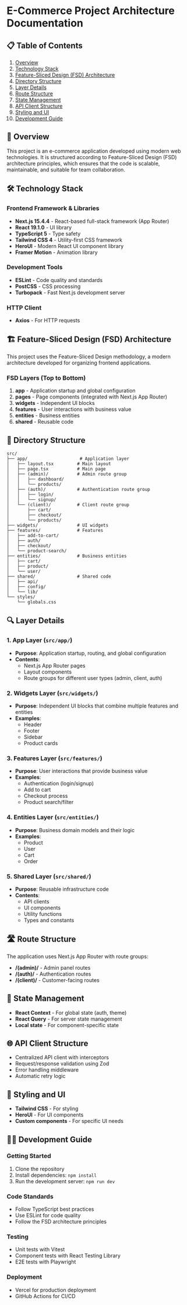 # E-Commerce Project Architecture Documentation

## 📋 Table of Contents

1. [Overview](#overview)
2. [Technology Stack](#technology-stack)
3. [Feature-Sliced Design (FSD) Architecture](#feature-sliced-design-fsd-architecture)
4. [Directory Structure](#directory-structure)
5. [Layer Details](#layer-details)
6. [Route Structure](#route-structure)
7. [State Management](#state-management)
8. [API Client Structure](#api-client-structure)
9. [Styling and UI](#styling-and-ui)
10. [Development Guide](#development-guide)

## 🎯 Overview

This project is an e-commerce application developed using modern web technologies. It is structured according to Feature-Sliced Design (FSD) architecture principles, which ensures that the code is scalable, maintainable, and suitable for team collaboration.

## 🛠 Technology Stack

### Frontend Framework & Libraries

- **Next.js 15.4.4** - React-based full-stack framework (App Router)
- **React 19.1.0** - UI library
- **TypeScript 5** - Type safety
- **Tailwind CSS 4** - Utility-first CSS framework
- **HeroUI** - Modern React UI component library
- **Framer Motion** - Animation library

### Development Tools

- **ESLint** - Code quality and standards
- **PostCSS** - CSS processing
- **Turbopack** - Fast Next.js development server

### HTTP Client

- **Axios** - For HTTP requests

## 🏗 Feature-Sliced Design (FSD) Architecture

This project uses the Feature-Sliced Design methodology, a modern architecture developed for organizing frontend applications.

### FSD Layers (Top to Bottom)

1. **app** - Application startup and global configuration
2. **pages** - Page components (integrated with Next.js App Router)
3. **widgets** - Independent UI blocks
4. **features** - User interactions with business value
5. **entities** - Business entities
6. **shared** - Reusable code

## 📁 Directory Structure

```
src/
├── app/                    # Application layer
│   ├── layout.tsx         # Main layout
│   ├── page.tsx           # Main page
│   ├── (admin)/           # Admin route group
│   │   ├── dashboard/
│   │   └── products/
│   ├── (auth)/            # Authentication route group
│   │   ├── login/
│   │   └── signup/
│   └── (client)/          # Client route group
│       ├── cart/
│       ├── checkout/
│       └── products/
├── widgets/               # UI widgets
├── features/              # Features
│   ├── add-to-cart/
│   ├── auth/
│   ├── checkout/
│   └── product-search/
├── entities/              # Business entities
│   ├── cart/
│   ├── product/
│   └── user/
├── shared/                # Shared code
│   ├── api/
│   ├── config/
│   └── lib/
└── styles/
    └── globals.css
```

## 🔍 Layer Details

### 1. App Layer (`src/app/`)

- **Purpose**: Application startup, routing, and global configuration
- **Contents**:
    - Next.js App Router pages
    - Layout components
    - Route groups for different user types (admin, client, auth)

### 2. Widgets Layer (`src/widgets/`)

- **Purpose**: Independent UI blocks that combine multiple features and entities
- **Examples**:
    - Header
    - Footer
    - Sidebar
    - Product cards

### 3. Features Layer (`src/features/`)

- **Purpose**: User interactions that provide business value
- **Examples**:
    - Authentication (login/signup)
    - Add to cart
    - Checkout process
    - Product search/filter

### 4. Entities Layer (`src/entities/`)

- **Purpose**: Business domain models and their logic
- **Examples**:
    - Product
    - User
    - Cart
    - Order

### 5. Shared Layer (`src/shared/`)

- **Purpose**: Reusable infrastructure code
- **Contents**:
    - API clients
    - UI components
    - Utility functions
    - Types and constants

## 🛣 Route Structure

The application uses Next.js App Router with route groups:

- **/(admin)/** - Admin panel routes
- **/(auth)/** - Authentication routes
- **/(client)/** - Customer-facing routes

## 🧠 State Management

- **React Context** - For global state (auth, theme)
- **React Query** - For server state management
- **Local state** - For component-specific state

## 🌐 API Client Structure

- Centralized API client with interceptors
- Request/response validation using Zod
- Error handling middleware
- Automatic retry logic

## 🎨 Styling and UI

- **Tailwind CSS** - For styling
- **HeroUI** - For UI components
- **Custom components** - For specific UI needs

## 👨‍💻 Development Guide

### Getting Started

1. Clone the repository
2. Install dependencies: `npm install`
3. Run the development server: `npm run dev`

### Code Standards

- Follow TypeScript best practices
- Use ESLint for code quality
- Follow the FSD architecture principles

### Testing

- Unit tests with Vitest
- Component tests with React Testing Library
- E2E tests with Playwright

### Deployment

- Vercel for production deployment
- GitHub Actions for CI/CD
